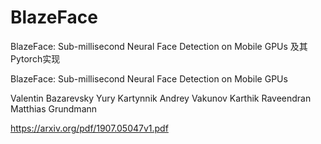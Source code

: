 # BlazeFace
BlazeFace: Sub-millisecond Neural Face Detection on Mobile GPUs 及其Pytorch实现

BlazeFace: Sub-millisecond Neural Face Detection on Mobile GPUs 

Valentin Bazarevsky Yury Kartynnik Andrey Vakunov Karthik Raveendran Matthias Grundmann 

https://arxiv.org/pdf/1907.05047v1.pdf
